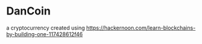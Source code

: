 # DanCoin
 a cryptocurrency created using https://hackernoon.com/learn-blockchains-by-building-one-117428612f46
